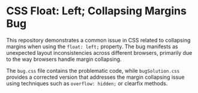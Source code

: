 # CSS Float: Left; Collapsing Margins Bug

This repository demonstrates a common issue in CSS related to collapsing margins when using the `float: left;` property. The bug manifests as unexpected layout inconsistencies across different browsers, primarily due to the way browsers handle margin collapsing.

The `bug.css` file contains the problematic code, while `bugSolution.css` provides a corrected version that addresses the margin collapsing issue using techniques such as `overflow: hidden;` or clearfix methods.